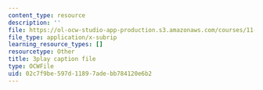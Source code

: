 ```yaml
---
content_type: resource
description: ''
file: https://ol-ocw-studio-app-production.s3.amazonaws.com/courses/11-384-malaysia-sustainable-cities-practicum-spring-2018/02c7f9be597d11897adebb784120e6b2_4-adJfyB62s.srt
file_type: application/x-subrip
learning_resource_types: []
resourcetype: Other
title: 3play caption file
type: OCWFile
uid: 02c7f9be-597d-1189-7ade-bb784120e6b2
---
```

